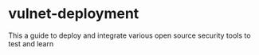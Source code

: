 # vulnet-deployment
This a guide to deploy and integrate various open source security tools to test and learn

